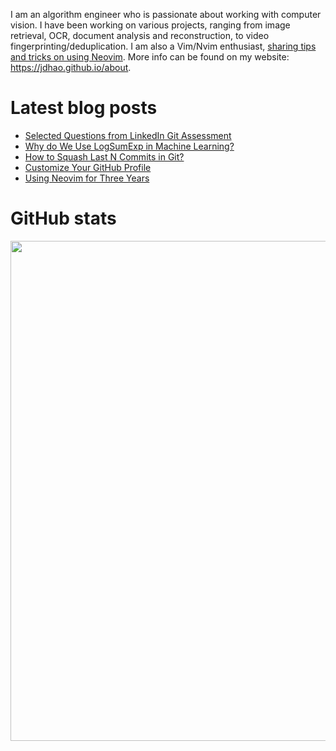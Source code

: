I am an algorithm engineer who is passionate about working with computer vision.
I have been working on various projects, ranging from image retrieval, OCR, document analysis and reconstruction,
to video fingerprinting/deduplication.
I am also a Vim/Nvim enthusiast, [sharing tips and tricks on using Neovim](https://jdhao.github.io/categories/Nvim/).
More info can be found on my website: https://jdhao.github.io/about.

# Latest blog posts

<!-- BLOG-POST-LIST:START -->
- [Selected Questions from LinkedIn Git Assessment](https://jdhao.github.io/2022/01/14/linkedin_git_assessment/)
- [Why do We Use LogSumExp in Machine Learning?](https://jdhao.github.io/2022/01/09/log_sum_exp_in_machine_learning/)
- [How to Squash Last N Commits in Git?](https://jdhao.github.io/2022/01/09/git_squash_last_n_commits/)
- [Customize Your GitHub Profile](https://jdhao.github.io/2022/01/03/github_profile_readme/)
- [Using Neovim for Three Years](https://jdhao.github.io/2021/12/31/using_nvim_after_three_years/)
<!-- BLOG-POST-LIST:END -->

# GitHub stats

<p align="center">
<img src="https://github-readme-stats.vercel.app/api?username=jdhao&hide_title=true&show_icons=true&count_private=true&theme=solarized-light&hide_border=true" width="800">
</p>
